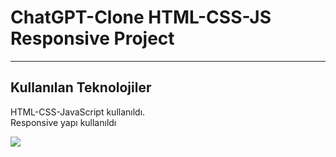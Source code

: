 <h1>ChatGPT-Clone HTML-CSS-JS Responsive Project</h1>

<hr>

<h2>Kullanılan Teknolojiler</h2>

<p>HTML-CSS-JavaScript kullanıldı. </br> Responsive yapı kullanıldı</p>

![](/gif/screen-1.gif)
